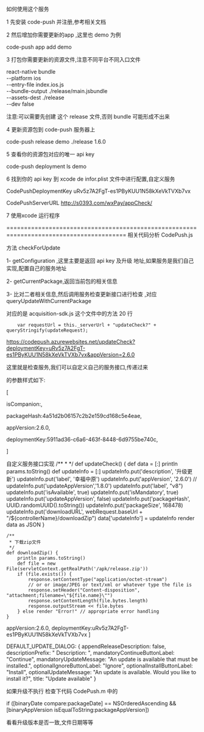 如何使用这个服务

1 先安装 code-push 并注册,参考相关文档

2 然后增加你需要更新的app ,这里也 demo 为例

code-push app add demo

3 打包你需要更新的资源文件,注意不同平台不同入口文件

react-native bundle \
--platform ios \
--entry-file index.ios.js \
--bundle-output ./release/main.jsbundle \
--assets-dest ./release \
--dev false

注意:可以需要先创建 这个 release 文件,否则 bundle 可能形成不出来

4 更新资源包到 code-push 服务器上

code-push release demo ./release 1.6.0

5 查看你的资源包对应的唯一 api key

code-push deployment ls demo

6 找到你的 api key 到 xcode de infor.plist 文件中进行配置,自定义服务

<key>CodePushDeploymentKey</key>
<string>uRv5z7A2FgT-es1PByKUU1N58kXeVkTVXb7vx</string>

<key>CodePushServerURL</key>
<string>http://s0393.com/wxPay/appCheck/</string>

	
7 使用xcode 运行程序	


========================================================================================
相关代码分析
CodePush.js

方法 checkForUpdate

1- getConfiguration ,这里主要是返回 api key 及升级 地址,如果服务是我们自己实现,配置自己的服务地址

2- getCurrentPackage,返回当前包的相关信息

3- 比对二者相关信息,然后调用服务检查更新接口进行检查 ,对应 queryUpdateWithCurrentPackage

对应的是 acquisition-sdk.js 这个文件中的方法 20 行

        var requestUrl = this._serverUrl + "updateCheck?" + queryStringify(updateRequest);
        
https://codepush.azurewebsites.net/updateCheck?deploymentKey=uRv5z7A2FgT-es1PByKUU1N58kXeVkTVXb7vx&appVersion=2.6.0
        

这里就是检查服务,我们可以自定义自己的服务接口,传递过来

的参数样式如下:

[

isCompanion:, 

packageHash:4a51d2b06157c2b2e159cd168c5e4eae, 

appVersion:2.6.0, 

deploymentKey:5911ad36-c6a6-463f-8448-6d9755be740c, 

]

自定义服务接口实现
/**
*
*/
 def updateCheck() {
        def data = [:]
        println params.toString()
        def updateInfo = [:]
        updateInfo.put('description', '升级更新')
        updateInfo.put('label', '幸福中原')
        updateInfo.put('appVersion', '2.6.0')
//        updateInfo.put('updateAppVersion','1.8.0')
        updateInfo.put('label', "v8")
        updateInfo.put('isAvailable', true)
        updateInfo.put('isMandatory', true)
        updateInfo.put('updateAppVersion', false)
        updateInfo.put('packageHash', UUID.randomUUID().toString())
        updateInfo.put('packageSize', 168478)
        updateInfo.put('downloadURL', webRequest.baseUrl + "/${controllerName}/downloadZip")
        data['updateInfo'] = updateInfo
        render data as JSON
    }

    /**
     * 下载zip文件
     */
    def downloadZip() {
        println params.toString()
        def file = new File(servletContext.getRealPath('/apk/release.zip'))
        if (file.exists()) {
            response.setContentType("application/octet-stream")
            // or or image/JPEG or text/xml or whatever type the file is
            response.setHeader("Content-disposition", "attachment;filename=\"${file.name}\"")
            response.setContentLength(file.bytes.length)
            response.outputStream << file.bytes
        } else render "Error!" // appropriate error handling
    }
    

 appVersion:2.6.0, deploymentKey:uRv5z7A2FgT-es1PByKUU1N58kXeVkTVXb7vx ]
 
 
   DEFAULT_UPDATE_DIALOG: {
     appendReleaseDescription: false,
     descriptionPrefix: " Description: ",
     mandatoryContinueButtonLabel: "Continue",
     mandatoryUpdateMessage: "An update is available that must be installed.",
     optionalIgnoreButtonLabel: "Ignore",
     optionalInstallButtonLabel: "Install",
     optionalUpdateMessage: "An update is available. Would you like to install it?",
     title: "Update available"
   }
 
 
 如果升级不执行 检查下代码 CodePush.m 中的
 
if ([binaryDate compare:packageDate] == NSOrderedAscending && [binaryAppVersion isEqualToString:packageAppVersion]) 
 
看看升级版本是否一致,文件日期等等
